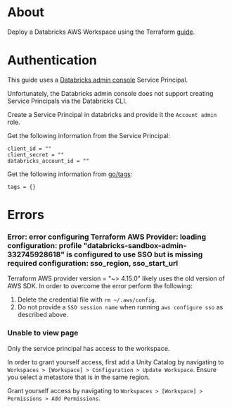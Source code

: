 # About

Deploy a Databricks AWS Workspace using the Terraform [guide](https://registry.terraform.io/providers/databricks/databricks/latest/docs/guides/aws-workspace).

# Authentication

This guide uses a [Databricks admin console](https://accounts.cloud.databricks.com/) Service Principal.

Unfortunately, the Databricks admin console does not support creating Service Principals via the Databricks CLI.

Create a Service Principal in databricks and provide it the `Account admin` role.

Get the following information from the Service Principal:
```
client_id = ""
client_secret = ""
databricks_account_id = ""
```

Get the following information from [go/tags](go/tags):
```
tags = {}
```

# Errors

### Error: error configuring Terraform AWS Provider: loading configuration: profile "databricks-sandbox-admin-332745928618" is configured to use SSO but is missing required configuration: sso_region, sso_start_url

Terraform AWS provider version = "~> 4.15.0" likely uses the old version of AWS SDK. In order to overcome the error perform the following:
1. Delete the credential file with `rm ~/.aws/config`.
2. Do not provide a `SSO session name` when running `aws configure sso` as described above.

### Unable to view page

Only the service principal has access to the workspace. 

In order to grant yourself access, first add a Unity Catalog by navigating to `Workspaces > [Workspace] > Configuration > Update Workspace`. Ensure you select a metastore that is in the same region.

Grant yourself access by navigating to `Workspaces > [Workspace] > Permissions > Add Permissions`.